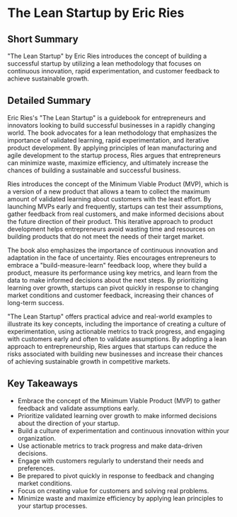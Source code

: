 # The Lean Startup by Eric Ries

## Short Summary
"The Lean Startup" by Eric Ries introduces the concept of building a successful startup by utilizing a lean methodology that focuses on continuous innovation, rapid experimentation, and customer feedback to achieve sustainable growth.

## Detailed Summary
Eric Ries's "The Lean Startup" is a guidebook for entrepreneurs and innovators looking to build successful businesses in a rapidly changing world. The book advocates for a lean methodology that emphasizes the importance of validated learning, rapid experimentation, and iterative product development. By applying principles of lean manufacturing and agile development to the startup process, Ries argues that entrepreneurs can minimize waste, maximize efficiency, and ultimately increase the chances of building a sustainable and successful business.

Ries introduces the concept of the Minimum Viable Product (MVP), which is a version of a new product that allows a team to collect the maximum amount of validated learning about customers with the least effort. By launching MVPs early and frequently, startups can test their assumptions, gather feedback from real customers, and make informed decisions about the future direction of their product. This iterative approach to product development helps entrepreneurs avoid wasting time and resources on building products that do not meet the needs of their target market.

The book also emphasizes the importance of continuous innovation and adaptation in the face of uncertainty. Ries encourages entrepreneurs to embrace a "build-measure-learn" feedback loop, where they build a product, measure its performance using key metrics, and learn from the data to make informed decisions about the next steps. By prioritizing learning over growth, startups can pivot quickly in response to changing market conditions and customer feedback, increasing their chances of long-term success.

"The Lean Startup" offers practical advice and real-world examples to illustrate its key concepts, including the importance of creating a culture of experimentation, using actionable metrics to track progress, and engaging with customers early and often to validate assumptions. By adopting a lean approach to entrepreneurship, Ries argues that startups can reduce the risks associated with building new businesses and increase their chances of achieving sustainable growth in competitive markets.

## Key Takeaways
- Embrace the concept of the Minimum Viable Product (MVP) to gather feedback and validate assumptions early.
- Prioritize validated learning over growth to make informed decisions about the direction of your startup.
- Build a culture of experimentation and continuous innovation within your organization.
- Use actionable metrics to track progress and make data-driven decisions.
- Engage with customers regularly to understand their needs and preferences.
- Be prepared to pivot quickly in response to feedback and changing market conditions.
- Focus on creating value for customers and solving real problems.
- Minimize waste and maximize efficiency by applying lean principles to your startup processes.